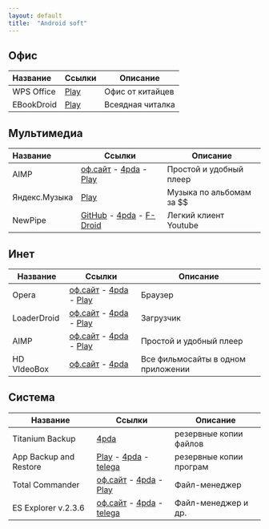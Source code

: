 ```yaml
---
layout: default
title:  "Android soft"
---
```


## Офис

**Название** | **Ссылки** | **Описание**	
:--- | --- | ---
WPS Office | [Play](#) | Офис от китайцев 
EBookDroid | [Play](#) | Всеядная читалка 



## Мультимедиа

**Название** | **Ссылки** | **Описание**  
:--- |--- | ---
AIMP | [оф.сайт](#) - [4pda](#) - [Play](#) | Простой и удобный плеер
Яндекс.Музыка | [Play](#) | Музыка по альбомам за $$
NewPipe | [GitHub](#) - [4pda](#) - [F-Droid](#) | Легкий клиент Youtube

## Инет

**Название** | **Ссылки** | **Описание**
------------ | ---------- | ------------
Opera | [оф.сайт](#) - [4pda](#) - [Play](#) | Браузер
LoaderDroid | [оф.сайт](#) - [4pda](#) - [Play](#) | Загрузчик
AIMP | [оф.сайт](#) - [4pda](#) - [Play](#) | Простой и удобный плеер
HD VIdeoBox | [оф.сайт](#) - [4pda](#) | Все фильмосайты в одном приложении

## Система

**Название** | **Ссылки** | **Описание**
------------ | ---------- | ------------
Titanium Backup | [4pda](#) | резервные копии файлов
App Backup and Restore | [Play](#) - [4pda](#) - [telega](#) | резервные копии програм
Total Commander | [оф.сайт](#) - [4pda](#) - [Play](#) | Файл-менеджер
ES Explorer v.2.3.6  | [оф.сайт](#) - [4pda](#) - [telega](#) | Файл-менеджер и др.








<script>
function nnm(name){
window.open("http://nnm-club.me/forum/tracker.php?nm="+name);
}
</script>
